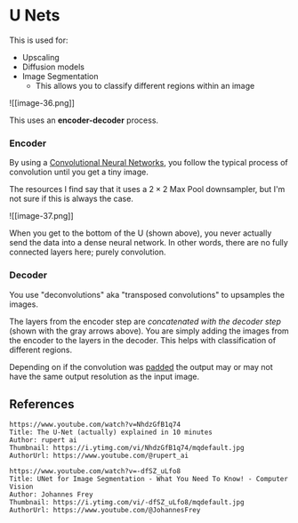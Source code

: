 # U Nets


This is used for:
- Upscaling
- Diffusion models
- Image Segmentation
	- This allows you to classify different regions within an image


![[image-36.png]]


This uses an **encoder-decoder** process.

### Encoder

By using a [Convolutional Neural Networks](Convolutional%20Neural%20Networks.md), you follow the typical process of convolution until you get a tiny image.

The resources I find say that it uses a $2 \times 2$ Max Pool downsampler, but I'm not sure if this is always the case.


![[image-37.png]]


When you get to the bottom of the U (shown above), you never actually send the data into a dense neural network. In other words, there are no fully connected layers here; purely convolution.
### Decoder

You use "deconvolutions" aka "transposed convolutions" to upsamples the images. 

The layers from the encoder step are *concatenated with the decoder step* (shown with the gray arrows above). You are simply adding the images from the encoder to the layers in the decoder. This helps with classification of different regions. 

Depending on if the convolution was [padded](Convolution.md#Padding) the output may or may not have the same output resolution as the input image.




## References 

```vid
https://www.youtube.com/watch?v=NhdzGfB1q74
Title: The U-Net (actually) explained in 10 minutes
Author: rupert ai
Thumbnail: https://i.ytimg.com/vi/NhdzGfB1q74/mqdefault.jpg
AuthorUrl: https://www.youtube.com/@rupert_ai
```

```vid
https://www.youtube.com/watch?v=-dfSZ_uLfo8
Title: UNet for Image Segmentation - What You Need To Know! - Computer Vision
Author: Johannes Frey
Thumbnail: https://i.ytimg.com/vi/-dfSZ_uLfo8/mqdefault.jpg
AuthorUrl: https://www.youtube.com/@JohannesFrey
```
